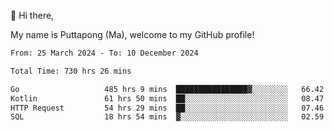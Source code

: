 👋 Hi there,

My name is Puttapong (Ma), welcome to my GitHub profile!

<!--START_SECTION:waka-->

```txt
From: 25 March 2024 - To: 10 December 2024

Total Time: 730 hrs 26 mins

Go                   485 hrs 9 mins  ████████████████▓░░░░░░░░   66.42 %
Kotlin               61 hrs 50 mins  ██░░░░░░░░░░░░░░░░░░░░░░░   08.47 %
HTTP Request         54 hrs 29 mins  ██░░░░░░░░░░░░░░░░░░░░░░░   07.46 %
SQL                  18 hrs 54 mins  ▓░░░░░░░░░░░░░░░░░░░░░░░░   02.59 %
```

<!--END_SECTION:waka-->
